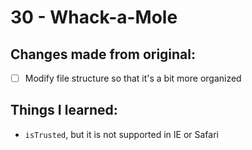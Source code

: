 # 30 - Whack-a-Mole

## Changes made from original:
- [ ] Modify file structure so that it's a bit more organized

## Things I learned:
- `isTrusted`, but it is not supported in IE or Safari
